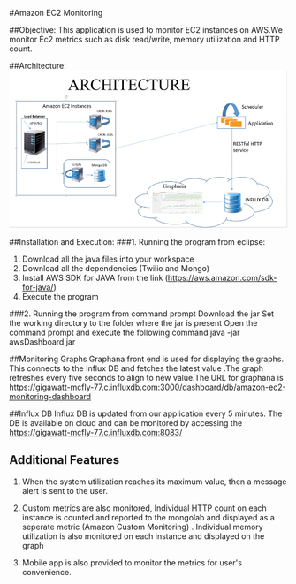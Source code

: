 #Amazon EC2 Monitoring 

##Objective: 
This application is used to monitor EC2 instances on AWS.We monitor Ec2 metrics such as disk read/write, memory utilization and HTTP count. 

##Architecture:
![Architecture Diagram](./arch.png)

##Installation and Execution:
###1.	Running the program from eclipse: 
1. Download all the java files into your workspace 
2. Download all the dependencies (Twilio and Mongo)
3. Install AWS SDK for JAVA from the link (https://aws.amazon.com/sdk-for-java/) 
4. Execute the program

###2.	Running the program from command prompt 
Download the jar
Set the working directory to the folder where the jar is present 
Open the command prompt and execute the following command 
java -jar awsDashboard.jar

##Monitoring Graphs 
Graphana front end is used for displaying the graphs. This connects to the Influx DB and fetches the latest value .The graph refreshes every five seconds to align to new value.The URL for graphana is https://gigawatt-mcfly-77.c.influxdb.com:3000/dashboard/db/amazon-ec2-monitoring-dashboard

##Influx DB
Influx DB is updated from our application every 5 minutes. The DB is available on cloud and can be monitored by accessing the https://gigawatt-mcfly-77.c.influxdb.com:8083/

## Additional Features

1. When the system utilization reaches its maximum value, then a message alert is sent to the user. 

2. Custom metrics are also monitored, Individual HTTP count on each instance is counted and reported to the mongolab and displayed as a seperate metric (Amazon Custom Monitoring) . Individual memory utilization is also monitored on each instance and displayed on the graph

3. Mobile app is also provided to monitor the metrics for user's convenience.
